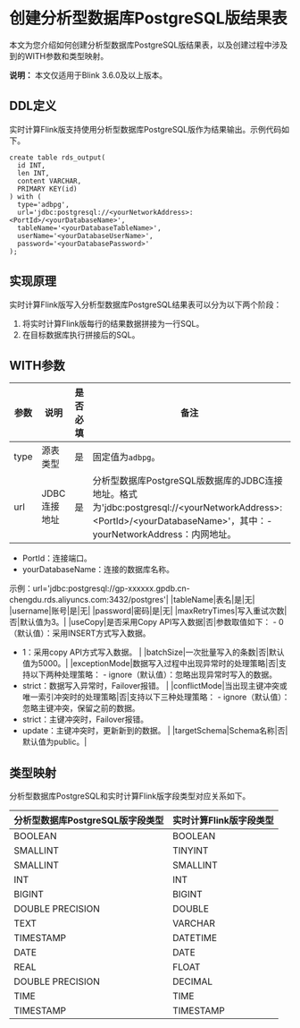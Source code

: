 # 创建分析型数据库PostgreSQL版结果表

本文为您介绍如何创建分析型数据库PostgreSQL版结果表，以及创建过程中涉及到的WITH参数和类型映射。

**说明：** 本文仅适用于Blink 3.6.0及以上版本。

## DDL定义

实时计算Flink版支持使用分析型数据库PostgreSQL版作为结果输出。示例代码如下。

```
create table rds_output(
  id INT,
  len INT,
  content VARCHAR,
  PRIMARY KEY(id)
) with (
  type='adbpg',
  url='jdbc:postgresql://<yourNetworkAddress>:<PortId>/<yourDatabaseName>',
  tableName='<yourDatabaseTableName>',
  userName='<yourDatabaseUserName>',
  password='<yourDatabasePassword>'
);
```

## 实现原理

实时计算Flink版写入分析型数据库PostgreSQL结果表可以分为以下两个阶段：

1.  将实时计算Flink版每行的结果数据拼接为一行SQL。
2.  在目标数据库执行拼接后的SQL。

## WITH参数

|参数|说明|是否必填|备注|
|--|--|----|--|
|type|源表类型|是|固定值为`adbpg`。|
|url|JDBC连接地址|是|分析型数据库PostgreSQL版数据库的JDBC连接地址。格式为'jdbc:postgresql://<yourNetworkAddress\>:<PortId\>/<yourDatabaseName\>'，其中：-   yourNetworkAddress：内网地址。
-   PortId：连接端口。
-   yourDatabaseName：连接的数据库名称。

示例：url='jdbc:postgresql://gp-xxxxxx.gpdb.cn-chengdu.rds.aliyuncs.com:3432/postgres'|
|tableName|表名|是|无|
|username|账号|是|无|
|password|密码|是|无|
|maxRetryTimes|写入重试次数|否|默认值为3。|
|useCopy|是否采用Copy API写入数据|否|参数取值如下： -   0（默认值）：采用INSERT方式写入数据。
-   1：采用copy API方式写入数据。 |
|batchSize|一次批量写入的条数|否|默认值为5000。|
|exceptionMode|数据写入过程中出现异常时的处理策略|否|支持以下两种处理策略： -   ignore（默认值）：忽略出现异常时写入的数据。
-   strict：数据写入异常时，Failover报错。 |
|conflictMode|当出现主键冲突或唯一索引冲突时的处理策略|否|支持以下三种处理策略： -   ignore（默认值）：忽略主键冲突，保留之前的数据。
-   strict：主键冲突时，Failover报错。
-   update：主键冲突时，更新新到的数据。 |
|targetSchema|Schema名称|否|默认值为public。|

## 类型映射

分析型数据库PostgreSQL和实时计算Flink版字段类型对应关系如下。

|分析型数据库PostgreSQL版字段类型|实时计算Flink版字段类型|
|---------------------|--------------|
|BOOLEAN|BOOLEAN|
|SMALLINT|TINYINT|
|SMALLINT|SMALLINT|
|INT|INT|
|BIGINT|BIGINT|
|DOUBLE PRECISION|DOUBLE|
|TEXT|VARCHAR|
|TIMESTAMP|DATETIME|
|DATE|DATE|
|REAL|FLOAT|
|DOUBLE PRECISION|DECIMAL|
|TIME|TIME|
|TIMESTAMP|TIMESTAMP|

